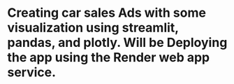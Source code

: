 # Creating car sales Ads with some visualization using streamlit, pandas, and plotly. Will be Deploying the app using the Render web app service.

